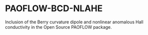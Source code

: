 # PAOFLOW-BCD-NLAHE
Inclusion of the Berry curvature dipole and nonlinear anomalous Hall conductivity in the Open Source PAOFLOW package.
